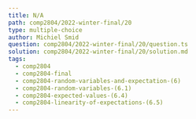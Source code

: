 ```yaml
---
title: N/A
path: comp2804/2022-winter-final/20
type: multiple-choice
author: Michiel Smid
question: comp2804/2022-winter-final/20/question.ts
solution: comp2804/2022-winter-final/20/solution.md
tags:
  - comp2804
  - comp2804-final
  - comp2804-random-variables-and-expectation-(6)
  - comp2804-random-variables-(6.1)
  - comp2804-expected-values-(6.4)
  - comp2804-linearity-of-expectations-(6.5)
---
```

